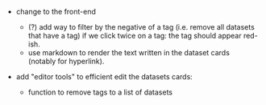 
- change to the front-end
    - (?) add way to filter by the negative of a tag (i.e. remove all datasets that have a tag) if we click twice on a tag: the tag should appear red-ish.
    - use markdown to render the text written in the dataset cards (notably for hyperlink).

- add "editor tools" to efficient edit the datasets cards:
    - function to remove tags to a list of datasets
